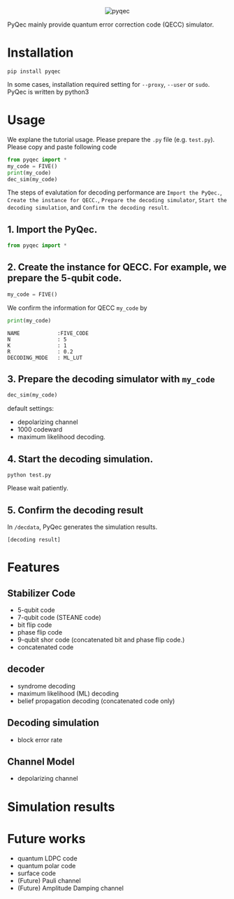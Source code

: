 <div align="center">
<img src="https://user-images.githubusercontent.com/72004949/147950760-7b073f0b-1efb-4d65-a8db-b347c0e115e0.png" alt="pyqec" title="pyqec">
</div>

PyQec mainly provide quantum error correction code (QECC) simulator. 

# Installation

```
pip install pyqec
```
In some cases, installation required setting for `--proxy`, `--user` or `sudo`. PyQec is written by python3

# Usage
We explane the tutorial usage. 
Please prepare the `.py` file (e.g. `test.py`). Please copy and paste following code
```python
from pyqec import *
my_code = FIVE()
print(my_code)
dec_sim(my_code)
```
The steps of evalutation for decoding performance are `Import the PyQec.`, `Create the instance for QECC.`, `Prepare the decoding simulator`, `Start the decoding simulation`, and `Confirm the decoding result`.

## 1. Import the PyQec.
```python
from pyqec import *
```
## 2. Create the instance for QECC. For example, we prepare the 5-qubit code.
```python
my_code = FIVE()
```
We confirm the information for QECC `my_code` by
```python
print(my_code)
```
```
NAME            :FIVE_CODE
N               : 5
K               : 1
R               : 0.2
DECODING_MODE   : ML_LUT
```

## 3. Prepare the decoding simulator with `my_code`
```python
dec_sim(my_code)
```
default settings:
- depolarizing channel
- 1000 codeward
- maximum likelihood decoding.

## 4. Start the decoding simulation. 
```
python test.py
```
Please wait patiently. 
## 5. Confirm the decoding result
In `/decdata`, PyQec generates the simulation results.

```
[decoding result]
```

# Features
## Stabilizer Code
- 5-qubit code
- 7-qubit code (STEANE code)
- bit flip code
- phase flip code
- 9-qubit shor code (concatenated bit and phase flip code.)
- concatenated code

## decoder
- syndrome decoding
- maximum likelihood (ML) decoding
- belief propagation decoding (concatenated code only)

## Decoding simulation
- block error rate

## Channel Model
- depolarizing channel

# Simulation results

# Future works
- quantum LDPC code
- quantum polar code
- surface code
- (Future) Pauli channel
- (Future) Amplitude Damping channel
